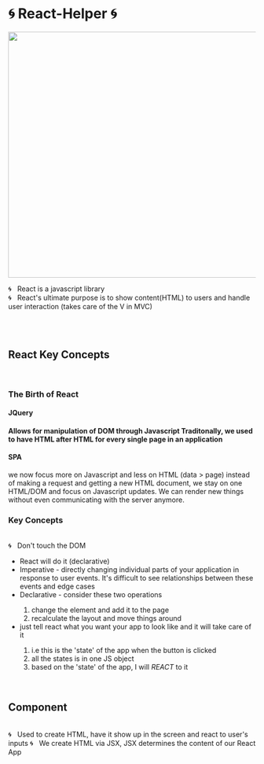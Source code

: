 # 🌀 React-Helper 🌀

<img src="https://sunscrapers.com/blog/wp-content/uploads/2018/11/1__DOHv30w-0eI-Ysz5U47Yg.png" height=500 width=900>

🌀 &nbsp; React is a javascript library <br>
🌀 &nbsp; React's ultimate purpose is to show content(HTML) to users and handle user interaction (takes care of the V in MVC) <br>

<br>
<br>

<h2> React Key Concepts </h2>
<br>
<h3> The Birth of React </h3>
<h4> JQuery <h4>
 Allows for manipulation of DOM through Javascript
 Traditonally, we used to have HTML after HTML for every single page in an application <br>
<h4> SPA </h4>
 we now focus more on Javascript and less on HTML (data > page)
 instead of making a request and getting a new HTML document, we stay on one HTML/DOM and focus on Javascript updates. We can render new things without even communicating with the server anymore. 
<br>

<h3> Key Concepts </h3>
<br> 
🌀 &nbsp; Don't touch the DOM 
<ul>
  <li> React will do it (declarative) </li>
  <li> Imperative - directly changing individual parts of your application in response to user events. It's difficult to see      relationships between these events and edge cases </li>
  <li>Declarative - consider these two operations</li>
    <ol>
     <li> change the element and add it to the page </li>
     <li> recalculate the layout and move things around </li>
    </ol>
  <li>just tell react what you want your app to look like and it will take care of it </li>
    <ol>
      <li>i.e this is the 'state' of the app when the button is clicked </li>
      <li> all the states is in one JS object </li>
     <li> based on the 'state' of the app, I will <em>REACT</em> to it </li>
    </ol>
</ul
<br>
<br>

## Component
<br>
🌀 &nbsp; Used to create HTML, have it show up in the screen and react to user's inputs
🌀 &nbsp; We create HTML via JSX, JSX determines the content of our React App

